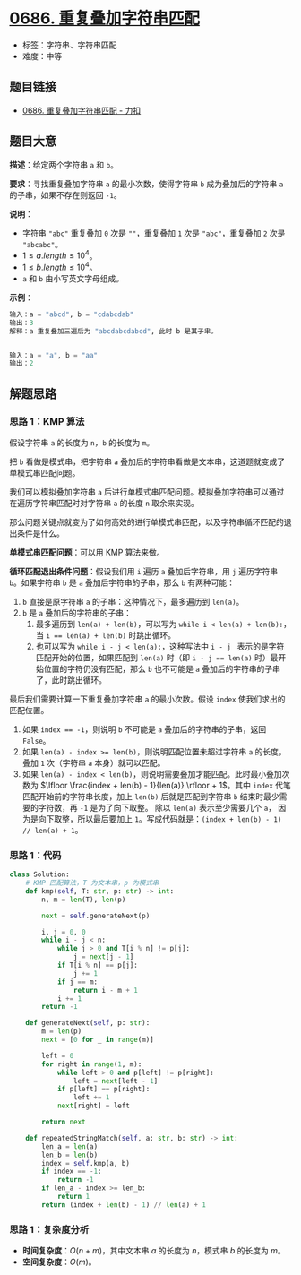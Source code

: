 # [0686. 重复叠加字符串匹配](https://leetcode.cn/problems/repeated-string-match/)

- 标签：字符串、字符串匹配
- 难度：中等

## 题目链接

- [0686. 重复叠加字符串匹配 - 力扣](https://leetcode.cn/problems/repeated-string-match/)

## 题目大意

**描述**：给定两个字符串 `a` 和 `b`。

**要求**：寻找重复叠加字符串 `a` 的最小次数，使得字符串 `b` 成为叠加后的字符串 `a` 的子串，如果不存在则返回 `-1`。

**说明**：

- 字符串 `"abc"` 重复叠加 `0` 次是 `""`，重复叠加 `1` 次是 `"abc"`，重复叠加 `2` 次是 `"abcabc"`。
- $1 \le a.length \le 10^4$。
- $1 \le b.length \le 10^4$。
- `a` 和 `b` 由小写英文字母组成。

**示例**：

```python
输入：a = "abcd", b = "cdabcdab"
输出：3
解释：a 重复叠加三遍后为 "abcdabcdabcd", 此时 b 是其子串。


输入：a = "a", b = "aa"
输出：2
```

## 解题思路

### 思路 1：KMP 算法

假设字符串 `a` 的长度为 `n`，`b` 的长度为 `m`。

把 `b` 看做是模式串，把字符串 `a` 叠加后的字符串看做是文本串，这道题就变成了单模式串匹配问题。

我们可以模拟叠加字符串 `a` 后进行单模式串匹配问题。模拟叠加字符串可以通过在遍历字符串匹配时对字符串 `a` 的长度 `n` 取余来实现。

那么问题关键点就变为了如何高效的进行单模式串匹配，以及字符串循环匹配的退出条件是什么。

**单模式串匹配问题**：可以用 KMP 算法来做。

**循环匹配退出条件问题**：假设我们用 `i` 遍历 `a` 叠加后字符串，用 `j` 遍历字符串 `b`。如果字符串 `b` 是 `a` 叠加后字符串的子串，那么 `b` 有两种可能：

1. `b` 直接是原字符串 `a` 的子串：这种情况下，最多遍历到 `len(a)`。
2. `b` 是 `a` 叠加后的字符串的子串：
   1. 最多遍历到 `len(a) + len(b)`，可以写为 `while i < len(a) + len(b):`，当 `i == len(a) + len(b)` 时跳出循环。
   2. 也可以写为 `while i - j < len(a):`，这种写法中 `i - j ` 表示的是字符匹配开始的位置，如果匹配到 `len(a)` 时（即 `i - j == len(a)` 时）最开始位置的字符仍没有匹配，那么 `b` 也不可能是 `a` 叠加后的字符串的子串了，此时跳出循环。

最后我们需要计算一下重复叠加字符串 `a` 的最小次数。假设 `index` 使我们求出的匹配位置。

1. 如果 `index == -1`，则说明 `b` 不可能是 `a` 叠加后的字符串的子串，返回 `False`。
2. 如果 `len(a) - index >= len(b)`，则说明匹配位置未超过字符串 `a` 的长度，叠加 `1` 次（字符串 `a` 本身）就可以匹配。
3. 如果 `len(a) - index < len(b)`，则说明需要叠加才能匹配。此时最小叠加次数为 $\lfloor \frac{index + len(b) - 1}{len(a)} \rfloor + 1$。其中 `index`  代笔匹配开始前的字符串长度，加上 `len(b)` 后就是匹配到字符串 `b` 结束时最少需要的字符数，再 `-1` 是为了向下取整。 除以 `len(a)` 表示至少需要几个 `a`， 因为是向下取整，所以最后要加上 `1`。写成代码就是：`(index + len(b) - 1) // len(a) + 1`。

### 思路 1：代码

```python
class Solution:
    # KMP 匹配算法，T 为文本串，p 为模式串
    def kmp(self, T: str, p: str) -> int:
        n, m = len(T), len(p)

        next = self.generateNext(p)

        i, j = 0, 0
        while i - j < n:
            while j > 0 and T[i % n] != p[j]:
                j = next[j - 1]
            if T[i % n] == p[j]:
                j += 1
            if j == m:
                return i - m + 1
            i += 1
        return -1

    def generateNext(self, p: str):
        m = len(p)
        next = [0 for _ in range(m)]

        left = 0
        for right in range(1, m):
            while left > 0 and p[left] != p[right]:
                left = next[left - 1]
            if p[left] == p[right]:
                left += 1
            next[right] = left

        return next

    def repeatedStringMatch(self, a: str, b: str) -> int:
        len_a = len(a)
        len_b = len(b)
        index = self.kmp(a, b)
        if index == -1:
            return -1
        if len_a - index >= len_b:
            return 1
        return (index + len(b) - 1) // len(a) + 1
```

### 思路 1：复杂度分析

- **时间复杂度**：$O(n + m)$，其中文本串 $a$ 的长度为 $n$，模式串 $b$ 的长度为 $m$。
- **空间复杂度**：$O(m)$。

